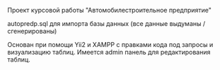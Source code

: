 Проект курсовой работы "Автомобилестроительное предприятие"

autopredp.sql для импорта базы данных (все данные выдуманы / сгенерированы)

Основан при помощи Yii2 и XAMPP с правками кода под запросы и визуализацию таблиц. Имеется admin панель для редактирования таблиц.
